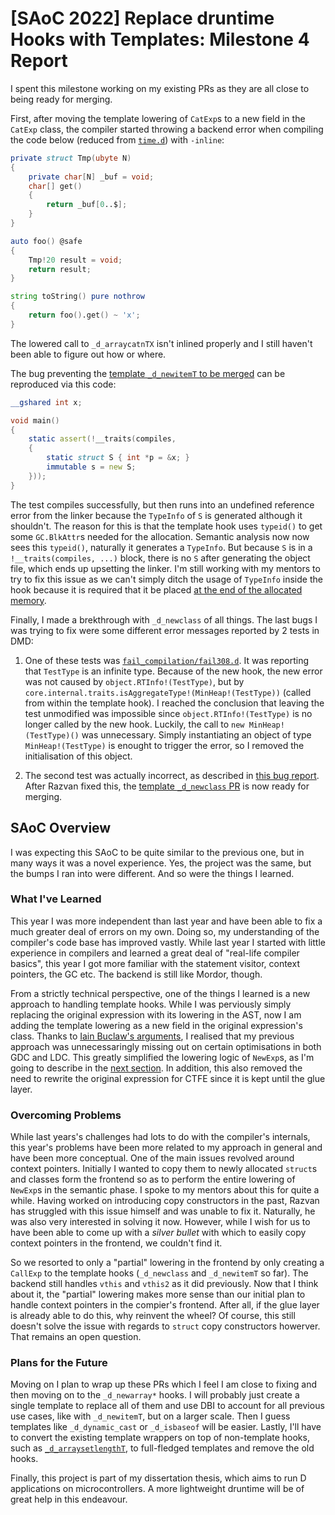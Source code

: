 # [SAoC 2022] Replace druntime Hooks with Templates: Milestone 4 Report

I spent this milestone working on my existing PRs as they are all close to being ready for merging.

First, after moving the template lowering of `CatExp`s to a new field in the `CatExp` class, the compiler started throwing a backend error when compiling the code below (reduced from [`time.d`](https://github.com/dlang/dmd/blob/2e196aedeae6f66da7df9e49ab93134a885db7f1/druntime/src/core/time.d)) with `-inline`:

```d
private struct Tmp(ubyte N)
{
    private char[N] _buf = void;
    char[] get()
    {
        return _buf[0..$];
    } 
}

auto foo() @safe
{
    Tmp!20 result = void;
    return result;
}

string toString() pure nothrow
{
    return foo().get() ~ 'x';
}
```

The lowered call to `_d_arraycatnTX` isn't inlined properly and I still haven't been able to figure out how or where.

The bug preventing the [template `_d_newitemT` to be merged](https://github.com/dlang/dmd/pull/14664) can be reproduced via this code:

```d
__gshared int x;

void main()
{
    static assert(!__traits(compiles,
    {
        static struct S { int *p = &x; }
        immutable s = new S;
    }));
}
```

The test compiles successfully, but then runs into an undefined reference error from the linker because the `TypeInfo` of `S` is generated although it shouldn't.
The reason for this is that the template hook uses `typeid()` to get some `GC.BlkAttr`s needed for the allocation.
Semantic analysis now now sees this `typeid()`, naturally it generates a `TypeInfo`.
But because `S` is in a `!__traits(compiles, ...)` block, there is no `S` after generating the object file, which ends up upsetting the linker.
I'm still working with my mentors to try to fix this issue as we can't simply ditch the usage of `TypeInfo` inside the hook because it is required that it be placed [at the end of the allocated memory](https://github.com/dlang/dmd/blob/2e196aedeae6f66da7df9e49ab93134a885db7f1/druntime/src/rt/lifetime.d#L1193).

Finally, I made a brekthrough with `_d_newclass` of all things.
The last bugs I was trying to fix were some different error messages reported by 2 tests in DMD:

1. One of these tests was [`fail_compilation/fail308.d`](https://github.com/dlang/dmd/blob/2e196aedeae6f66da7df9e49ab93134a885db7f1/compiler/test/fail_compilation/fail308.d).
It was reporting that `TestType` is an infinite type.
Because of the new hook, the new error was not caused by `object.RTInfo!(TestType)`, but by `core.internal.traits.isAggregateType!(MinHeap!(TestType))` (called from within the template hook).
I reached the conclusion that leaving the test unmodified was impossible since `object.RTInfo!(TestType)` is no longer called by the new hook.
Luckily, the call to `new MinHeap!(TestType)()` was unnecessary.
Simply instantiating an object of type `MinHeap!(TestType)` is enought to trigger the error, so I removed the initialisation of this object.

1. The second test was actually incorrect, as described in [this bug report](https://issues.dlang.org/show_bug.cgi?id=23639).
After Razvan fixed this, the [template `_d_newclass` PR](https://github.com/dlang/dmd/pull/14837) is now ready for merging.

## SAoC Overview

I was expecting this SAoC to be quite similar to the previous one, but in many ways it was a novel experience.
Yes, the project was the same, but the bumps I ran into were different.
And so were the things I learned.

### What I've Learned

This year I was more independent than last year and have been able to fix a much greater deal of errors on my own.
Doing so, my understanding of the compiler's code base has improved vastly.
While last year I started with little experience in compilers and learned a great deal of "real-life compiler basics", this year I got more familiar with the statement visitor, context pointers, the GC etc.
The backend is still like Mordor, though.

From a strictly technical perspective, one of the things I learned is a new approach to handling template hooks.
While I was perviously simply replacing the original expression with its lowering in the AST, now I am adding the template lowering as a new field in the original expression's class.
Thanks to [Iain Buclaw's arguments](https://forum.dlang.org/post/lncqlesvnjjtxxlydxbw@forum.dlang.org), I realised that my previous approach was unnecessaringly missing out on certain optimisations in both GDC and LDC.
This greatly simplified the lowering logic of `NewExp`s, as I'm going to describe in the [next section](#overcoming-problems).
In addition, this also removed the need to rewrite the original expression for CTFE since it is kept until the glue layer.

### Overcoming Problems

While last years's challenges had lots to do with the compiler's internals, this year's problems have been more related to my approach in general and have been more conceptual.
One of the main issues revolved around context pointers.
Initially I wanted to copy them to newly allocated `struct`s and classes form the frontend so as to perform the entire lowering of `NewExp`s in the semantic phase.
I spoke to my mentors about this for quite a while.
Having worked on introducing copy constructors in the past, Razvan has struggled with this issue himself and was unable to fix it.
Naturally, he was also very interested in solving it now.
However, while I wish for us to have been able to come up with a _silver bullet_ with which to easily copy context pointers in the frontend, we couldn't find it.

So we resorted to only a "partial" lowering in the frontend by only creating a `CallExp` to the template hooks (`_d_newclass` and `_d_newitemT` so far).
The backend still handles `vthis` and `vthis2` as it did previously.
Now that I think about it, the "partial" lowering makes more sense than our initial plan to handle context pointers in the compier's frontend.
After all, if the glue layer is already able to do this, why reinvent the wheel?
Of course, this still doesn't solve the issue with regards to `struct` copy constructors howerver.
That remains an open question.

### Plans for the Future

Moving on I plan to wrap up these PRs which I feel I am close to fixing and then moving on to the `_d_newarray*` hooks.
I will probably just create a single template to replace all of them and use DBI to account for all previous use cases, like with `_d_newitemT`, but on a larger scale.
Then I guess templates like `_d_dynamic_cast` or `_d_isbaseof` will be easier.
Lastly, I'll have to convert the existing template wrappers on top of non-template hooks, such as [`_d_arraysetlengthT`](https://github.com/dlang/dmd/blob/2e196aedeae6f66da7df9e49ab93134a885db7f1/druntime/src/core/internal/array/capacity.d#L39-L55), to full-fledged templates and remove the old hooks.

Finally, this project is part of my dissertation thesis, which aims to run D applications on microcontrollers.
A more lightweight druntime will be of great help in this endeavour.
